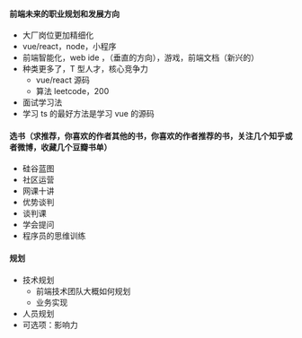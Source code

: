 #### 前端未来的职业规划和发展方向

- 大厂岗位更加精细化
- vue/react，node，小程序
- 前端智能化，web ide ，（垂直的方向），游戏，前端文档（新兴的）
- 种类更多了，T 型人才，核心竞争力
  - vue/react 源码
  - 算法 leetcode，200
- 面试学习法
- 学习 ts 的最好方法是学习 vue 的源码

#### 选书（求推荐，你喜欢的作者其他的书，你喜欢的作者推荐的书，关注几个知乎或者微博，收藏几个豆瓣书单）

- 硅谷蓝图
- 社区运营
- 网课十讲
- 优势谈判
- 谈判课
- 学会提问
- 程序员的思维训练

#### 规划

- 技术规划
  - 前端技术团队大概如何规划
  - 业务实现
- 人员规划
- 可选项：影响力
